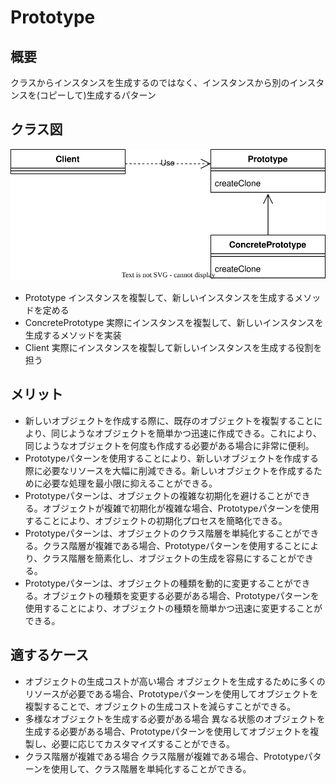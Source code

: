 # Prototype
## 概要
クラスからインスタンスを生成するのではなく、インスタンスから別のインスタンスを(コピーして)生成するパターン

## クラス図
![Prototypeクラス図](./images/Prototype.svg)

- Prototype
インスタンスを複製して、新しいインスタンスを生成するメソッドを定める
- ConcretePrototype
実際にインスタンスを複製して、新しいインスタンスを生成するメソッドを実装
- Client
実際にインスタンスを複製して新しいインスタンスを生成する役割を担う

## メリット
- 新しいオブジェクトを作成する際に、既存のオブジェクトを複製することにより、同じようなオブジェクトを簡単かつ迅速に作成できる。これにより、同じようなオブジェクトを何度も作成する必要がある場合に非常に便利。
- Prototypeパターンを使用することにより、新しいオブジェクトを作成する際に必要なリソースを大幅に削減できる。新しいオブジェクトを作成するために必要な処理を最小限に抑えることができる。
- Prototypeパターンは、オブジェクトの複雑な初期化を避けることができる。オブジェクトが複雑で初期化が複雑な場合、Prototypeパターンを使用することにより、オブジェクトの初期化プロセスを簡略化できる。
- Prototypeパターンは、オブジェクトのクラス階層を単純化することができる。クラス階層が複雑である場合、Prototypeパターンを使用することにより、クラス階層を簡素化し、オブジェクトの生成を容易にすることができる。
- Prototypeパターンは、オブジェクトの種類を動的に変更することができる。オブジェクトの種類を変更する必要がある場合、Prototypeパターンを使用することにより、オブジェクトの種類を簡単かつ迅速に変更することができる。

## 適するケース
- オブジェクトの生成コストが高い場合
オブジェクトを生成するために多くのリソースが必要である場合、Prototypeパターンを使用してオブジェクトを複製することで、オブジェクトの生成コストを減らすことができる。
- 多様なオブジェクトを生成する必要がある場合
異なる状態のオブジェクトを生成する必要がある場合、Prototypeパターンを使用してオブジェクトを複製し、必要に応じてカスタマイズすることができる。
- クラス階層が複雑である場合
クラス階層が複雑である場合、Prototypeパターンを使用して、クラス階層を単純化することができる。